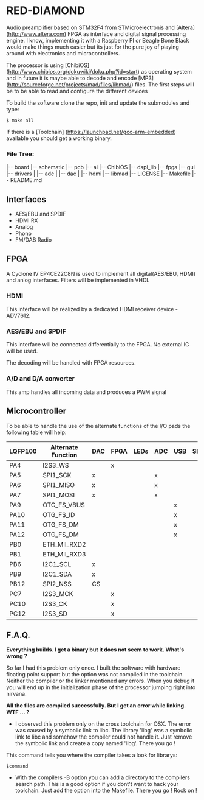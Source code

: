 # RED-DIAMOND

Audio preamplifier based on STM32F4 from STMicroelectronis and [Altera] (http://www.altera.com) FPGA as interface and digital signal processing engine. I know, implementing it with a Raspberry PI or Beagle Bone Black would make things much easier but its just for the pure joy of playing around with electronics and microcontrollers.

The processor is using [ChibiOS] (http://www.chibios.org/dokuwiki/doku.php?id=start) as operating system and in future it is maybe able to decode and encode [MP3] (http://sourceforge.net/projects/mad/files/libmad/) files. The first steps will be to be able to read and configure the different devices

To build the software clone the repo, init and update the submodules and type:

    $ make all

If there is a [Toolchain] (https://launchpad.net/gcc-arm-embedded) available you should get a working binary.

### File Tree: ###

|-- board
    |-- schematic
    |-- pcb
|-- ai
|-- ChibiOS
|-- dspi_lib
|-- fpga
|-- gui
|-- drivers
|   |-- adc
|   |-- dac
|   |-- hdmi
|-- libmad
|-- LICENSE
|-- Makefile
|-- README.md

## Interfaces
* AES/EBU and SPDIF
* HDMI RX
* Analog
* Phono
* FM/DAB Radio

## FPGA
A Cyclone IV EP4CE22C8N is used to implement all digital(AES/EBU, HDMI) and anlog interfaces. Filters will be implemented in VHDL

### HDMI
This interface will be realized by a dedicated HDMI receiver device - ADV7612.

### AES/EBU and SPDIF
This interface will be connected differentially to the FPGA. No external IC will be used.

The decoding will be handled with FPGA resources.

### A/D and D/A converter
This amp handles all incoming data and produces a PWM signal

## Microcontroller
To be able to handle the use of the alternate functions of the I/O pads the following table will help:

|LQFP100 | Alternate Function | DAC | FPGA | LEDs | ADC | USB | SDIO | HDMI |
|--------|--------------------|-----|------|------|-----|-----|------|------|
|PA4     | I2S3_WS            |     |   x  |      |     |     |      |      |
|PA5     | SPI1_SCK           |  x  |      |      |  x  |     |      |      |
|PA6     | SPI1_MISO          |  x  |      |      |  x  |     |      |      |
|PA7     | SPI1_MOSI          |  x  |      |      |  x  |     |      |      |
|PA9     | OTG_FS_VBUS        |     |      |      |     |  x  |      |      |
|PA10    | OTG_FS_ID          |     |      |      |     |  x  |      |      |
|PA11    | OTG_FS_DM          |     |      |      |     |  x  |      |      |
|PA12    | OTG_FS_DM          |     |      |      |     |  x  |      |      |
|PB0     | ETH_MII_RXD2       |     |      |      |     |     |      |      |
|PB1     | ETH_MII_RXD3       |     |      |      |     |     |      |      |
|PB6     | I2C1_SCL           |  x  |      |      |     |     |      |   x  |
|PB9     | I2C1_SDA           |  x  |      |      |     |     |      |   x  |
|PB12    | SPI2_NSS           | CS  |      |      |     |     |      |      |
|PC7     | I2S3_MCK           |     |   x  |      |     |     |      |      |
|PC10    | I2S3_CK            |     |   x  |      |     |     |      |      |
|PC12    | I2S3_SD            |     |   x  |      |     |     |      |      |

## F.A.Q.
**Everything builds. I get a binary but it does not seem to work. What's wrong ?**

So far I had this problem only once. I built the software with hardware floating point support but the option was not compiled in the toolchain. Neither the compiler or the linker mentioned any errors. When you debug it you will end up in the initialization phase of the processor jumping right into nirvana.

**All the files are compiled successfully. But I get an error while linking. WTF ... ?**

* I observed this problem only on the cross toolchain for OSX. The error was caused by a symbolic link to libc. The library 'libg' was a symbolic link to libc and somehow the compiler could not handle it.
Just remove the symbolic link and create a copy named 'libg'. There you go !

This command tells you where the compiler takes a look for librarys:

    $command

* With the compilers -B option you can add a directory to the compilers search path. This is a good option if you dont't want to hack your toolchain. Just add the option into the Makefile. There you go ! Rock on !
